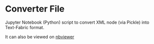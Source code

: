 # Converter File
Jupyter Notebook (Python) script to convert XML node (via Pickle) into Text-Fabric format.

It can also be viewed on [nbviewer](https://nbviewer.org/github/tonyjurg/Nestle1904/blob/1d314c138e67aa0e9ed8387c4d9cb92687c56b01/resources/converter/CreateTFfromXML.ipynb)
